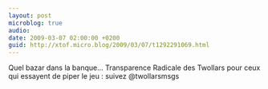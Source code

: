 ```yaml
---
layout: post
microblog: true
audio: 
date: 2009-03-07 02:00:00 +0200
guid: http://xtof.micro.blog/2009/03/07/t1292291069.html
---
```

Quel bazar dans la banque... Transparence Radicale des Twollars pour ceux qui essayent de piper le jeu : suivez @twollarsmsgs
